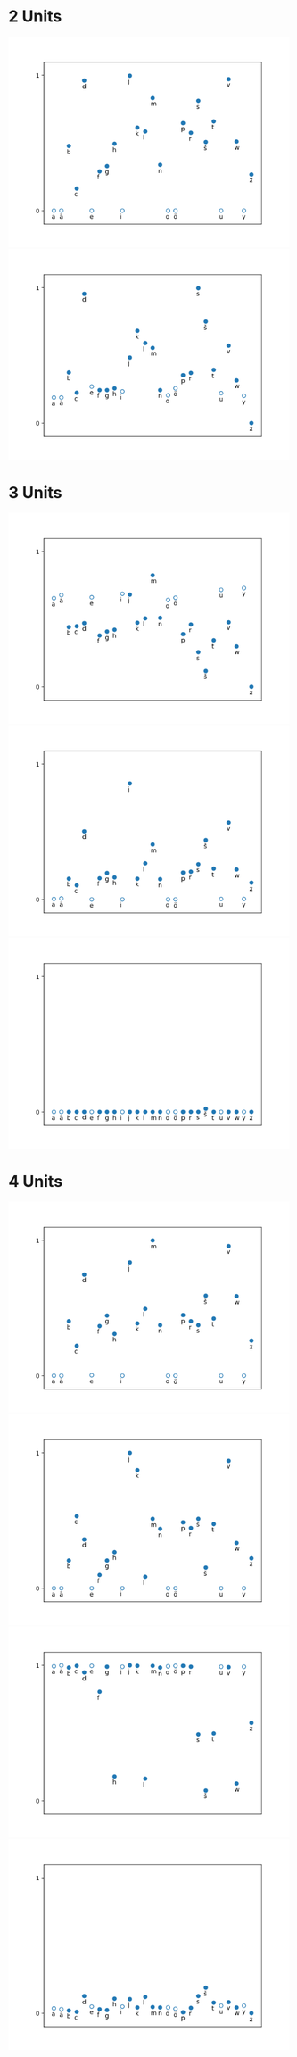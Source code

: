 # 2 Units

![](fin_basic_2_100_0.png)
![](fin_basic_2_100_1.png)

# 3 Units

![](fin_basic_3_100_0.png)
![](fin_basic_3_100_1.png)
![](fin_basic_3_100_2.png)


# 4 Units



![](fin_basic_4_100_0.png)
![](fin_basic_4_100_1.png)
![](fin_basic_4_100_2.png)
![](fin_basic_4_100_3.png)
